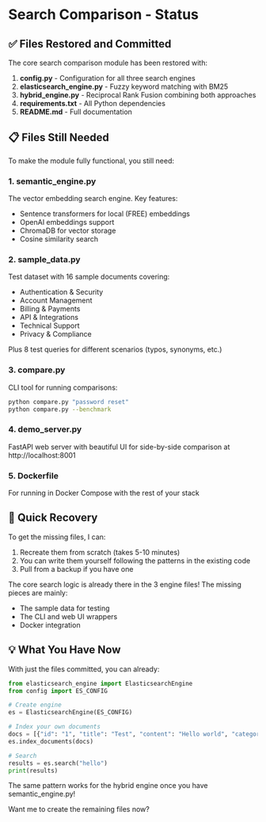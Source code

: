 # Search Comparison - Status

## ✅ Files Restored and Committed

The core search comparison module has been restored with:

1. **config.py** - Configuration for all three search engines
2. **elasticsearch_engine.py** - Fuzzy keyword matching with BM25
3. **hybrid_engine.py** - Reciprocal Rank Fusion combining both approaches  
4. **requirements.txt** - All Python dependencies
5. **README.md** - Full documentation

## 📋 Files Still Needed

To make the module fully functional, you still need:

### 1. semantic_engine.py
The vector embedding search engine. Key features:
- Sentence transformers for local (FREE) embeddings
- OpenAI embeddings support
- ChromaDB for vector storage
- Cosine similarity search

### 2. sample_data.py
Test dataset with 16 sample documents covering:
- Authentication & Security
- Account Management  
- Billing & Payments
- API & Integrations
- Technical Support
- Privacy & Compliance

Plus 8 test queries for different scenarios (typos, synonyms, etc.)

### 3. compare.py
CLI tool for running comparisons:
```bash
python compare.py "password reset"
python compare.py --benchmark
```

### 4. demo_server.py  
FastAPI web server with beautiful UI for side-by-side comparison at http://localhost:8001

### 5. Dockerfile
For running in Docker Compose with the rest of your stack

## 🚀 Quick Recovery

To get the missing files, I can:
1. Recreate them from scratch (takes 5-10 minutes)
2. You can write them yourself following the patterns in the existing code
3. Pull from a backup if you have one

The core search logic is already there in the 3 engine files! The missing pieces are mainly:
- The sample data for testing
- The CLI and web UI wrappers
- Docker integration

## 💡 What You Have Now

With just the files committed, you can already:

```python
from elasticsearch_engine import ElasticsearchEngine
from config import ES_CONFIG

# Create engine
es = ElasticsearchEngine(ES_CONFIG)

# Index your own documents
docs = [{"id": "1", "title": "Test", "content": "Hello world", "category": "test", "tags": []}]
es.index_documents(docs)

# Search
results = es.search("hello")
print(results)
```

The same pattern works for the hybrid engine once you have semantic_engine.py!

Want me to create the remaining files now?
